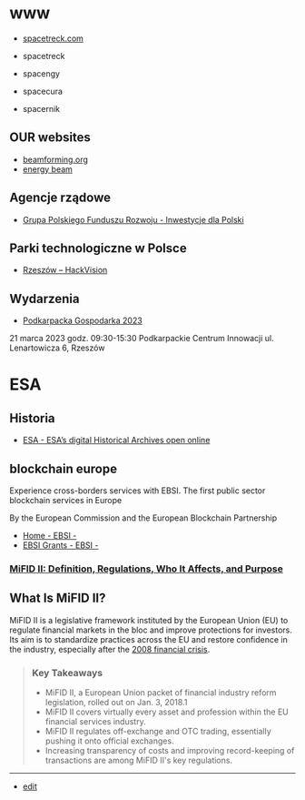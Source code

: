 # www
+ [spacetreck.com](http://spacetreck.com)

+ spacetreck
+ spacengy
+ spacecura
+ spacernik


## OUR websites

+ [beamforming.org](http://beamforming.org/)
+ [energy beam](https://github.com/energy-beam)


## Agencje rządowe

+ [Grupa Polskiego Funduszu Rozwoju - Inwestycje dla Polski](https://pfr.pl/)



## Parki technologiczne w Polsce


+ [Rzeszów – HackVision](https://hackvision.pl/rzeszow/)



## Wydarzenia

+ [Podkarpacka Gospodarka 2023](https://event.pcinn.org/podkarpackagospodarka)



21 marca 2023
godz. 09:30-15:30
Podkarpackie Centrum Innowacji
ul. Lenartowicza 6, Rzeszów



# ESA

## Historia

+ [ESA - ESA’s digital Historical Archives open online](https://www.esa.int/About_Us/ESA_history/ESA_s_digital_Historical_Archives_open_online)


## blockchain europe

Experience cross-borders services with EBSI. The first public sector blockchain services in Europe

By the European Commission and the European Blockchain Partnership

+ [Home - EBSI -](https://ec.europa.eu/digital-building-blocks/wikis/display/EBSI/Home)
+ [EBSI Grants - EBSI -](https://ec.europa.eu/digital-building-blocks/wikis/display/EBSI/EBSI+Grants)


### [MiFID II: Definition, Regulations, Who It Affects, and Purpose](https://www.investopedia.com/terms/m/mifid-ii.asp)

## What Is MiFID II?

MiFID II is a legislative framework instituted by the European Union (EU) to regulate financial markets in the bloc and improve protections for investors. Its aim is to standardize practices across the EU and restore confidence in the industry, especially after the [2008 financial crisis](https://www.investopedia.com/articles/economics/09/financial-crisis-review.asp).
> 
> ### Key Takeaways
> 
> - MiFID II, a European Union packet of financial industry reform legislation, rolled out on Jan. 3, 2018.1
> - MiFID II covers virtually every asset and profession within the EU financial services industry.
> - MiFID II regulates off-exchange and OTC trading, essentially pushing it onto official exchanges.
> - Increasing transparency of costs and improving record-keeping of transactions are among MiFID II's key regulations.






---
+ [edit](https://github.com/spacetreck/www/edit/main/README.md)
